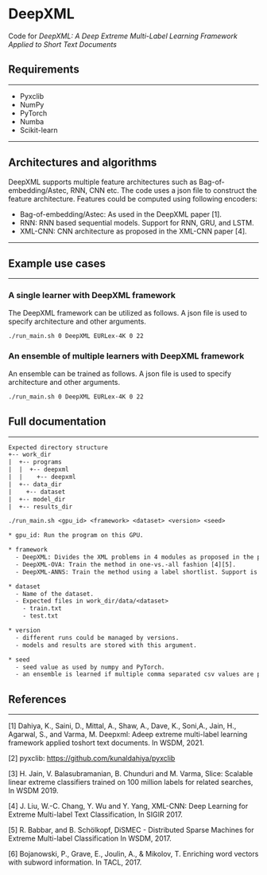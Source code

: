 # DeepXML

Code for _DeepXML: A Deep Extreme Multi-Label Learning Framework Applied to Short Text Documents_

## Requirements

---

* Pyxclib
* NumPy
* PyTorch
* Numba
* Scikit-learn

---

## Architectures and algorithms

DeepXML supports multiple feature architectures such as Bag-of-embedding/Astec, RNN, CNN etc. The code uses a json file to construct the feature architecture. Features could be computed using following encoders:

* Bag-of-embedding/Astec: As used in the DeepXML paper [1].
* RNN: RNN based sequential models. Support for RNN, GRU, and LSTM.
* XML-CNN: CNN architecture as proposed in the XML-CNN paper [4].

---

## Example use cases

---

### A single learner with DeepXML framework

The DeepXML framework can be utilized as follows. A json file is used to specify architecture and other arguments.

```bash
./run_main.sh 0 DeepXML EURLex-4K 0 22
```

### An ensemble of multiple learners with DeepXML framework

An ensemble can be trained as follows. A json file is used to specify architecture and other arguments.

```bash
./run_main.sh 0 DeepXML EURLex-4K 0 22
```

## Full documentation

---

```txt
Expected directory structure
+-- work_dir
|  +-- programs
|  |  +-- deepxml
|  |    +-- deepxml
|  +-- data_dir
|    +-- dataset
|  +-- model_dir
|  +-- results_dir

```

```txt
./run_main.sh <gpu_id> <framework> <dataset> <version> <seed>

* gpu_id: Run the program on this GPU.

* framework
  - DeepXML: Divides the XML problems in 4 modules as proposed in the paper.
  - DeepXML-OVA: Train the method in one-vs.-all fashion [4][5].
  - DeepXML-ANNS: Train the method using a label shortlist. Support is available for a fixed graph or periodic training of the ANNS graph.

* dataset
  - Name of the dataset.
  - Expected files in work_dir/data/<dataset>
    - train.txt
    - test.txt

* version
  - different runs could be managed by versions.
  - models and results are stored with this argument.

* seed
  - seed value as used by numpy and PyTorch.
  - an ensemble is learned if multiple comma separated csv values are passed.
```

## References

---
[1] Dahiya, K., Saini, D., Mittal, A., Shaw, A., Dave, K., Soni,A., Jain, H., Agarwal, S., and Varma, M.  Deepxml:  Adeep extreme multi-label learning framework applied toshort text documents. In WSDM, 2021.

[2] pyxclib: <https://github.com/kunaldahiya/pyxclib>

[3] H. Jain,  V. Balasubramanian,  B. Chunduri and M. Varma, Slice: Scalable linear extreme classifiers trained on 100 million labels for related searches, In WSDM 2019.

[4] J. Liu,  W.-C. Chang,  Y. Wu and Y. Yang, XML-CNN: Deep Learning for Extreme Multi-label Text Classification, In SIGIR 2017.

[5]  R. Babbar, and B. Schölkopf, DiSMEC - Distributed Sparse Machines for Extreme Multi-label Classification In WSDM, 2017.

[6] Bojanowski, P., Grave, E., Joulin, A., & Mikolov, T. Enriching word vectors with subword information. In TACL, 2017.